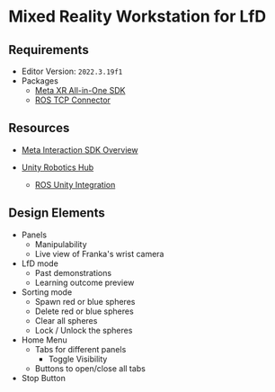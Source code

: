 # Mixed Reality Workstation for LfD



## Requirements

- Editor Version: `2022.3.19f1`
- Packages
  - [Meta XR All-in-One SDK](https://assetstore.unity.com/packages/tools/integration/meta-xr-all-in-one-sdk-269657)
  - [ROS TCP Connector](https://github.com/Unity-Technologies/ROS-TCP-Connector)





## Resources

- [Meta Interaction SDK Overview](https://developer.oculus.com/documentation/unity/unity-isdk-interaction-sdk-overview/)

- [Unity Robotics Hub](https://github.com/Unity-Technologies/Unity-Robotics-Hub/tree/main)
  - [ROS Unity Integration](https://github.com/Unity-Technologies/Unity-Robotics-Hub/blob/main/tutorials/ros_unity_integration/README.md)





## Design Elements

- Panels
  - Manipulability
  - Live view of Franka's wrist camera
- LfD mode
  - Past demonstrations
  - Learning outcome preview
- Sorting mode
  - Spawn red or blue spheres
  - Delete red or blue spheres
  - Clear all spheres
  - Lock / Unlock the spheres
- Home Menu
  - Tabs for different panels
    - Toggle Visibility
  - Buttons to open/close all tabs
- Stop Button



## 

